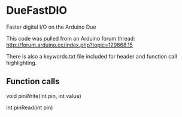 # DueFastDIO
Faster digital I/O on the Arduino Due

This code was pulled from an Arduino forum thread:
http://forum.arduino.cc/index.php?topic=129868.15

There is also a keywords.txt file included for header and function call highlighting.

## Function calls

void pinWrite(int pin, int value)

int pinRead(int pin)
